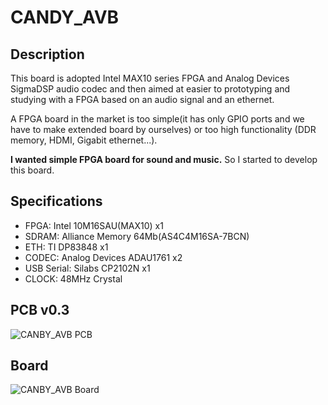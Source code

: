 # CANDY_AVB
## Description
This board is adopted Intel MAX10 series FPGA and Analog Devices SigmaDSP audio codec and then aimed at easier to prototyping and studying with a FPGA based on an audio signal and an ethernet.

A FPGA board in the market is too simple(it has only GPIO ports and
we have to make extended board by ourselves) or too high functionality
(DDR memory, HDMI, Gigabit ethernet...).

**I wanted simple FPGA board for sound and music.** So I started to develop this board.

## Specifications
* FPGA: Intel 10M16SAU(MAX10) x1
* SDRAM: Alliance Memory 64Mb(AS4C4M16SA-7BCN)
* ETH: TI DP83848 x1
* CODEC: Analog Devices ADAU1761 x2
* USB Serial: Silabs CP2102N x1
* CLOCK: 48MHz Crystal

## PCB v0.3
![CANBY_AVB PCB](https://github.com/tkrworks/CANDY_AVB/blob/master/candy_avb_pic.jpg "CANDY_AVB PCB")

## Board
![CANBY_AVB Board](https://github.com/tkrworks/CANDY_AVB/blob/master/candy_avb_brd.png "CANDY_AVB Board")
